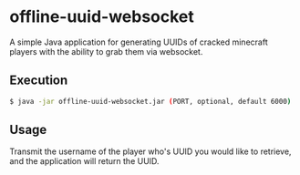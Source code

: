 # offline-uuid-websocket
 A simple Java application for generating UUIDs of cracked minecraft players with the ability to grab them via websocket.

## Execution

```sh 
$ java -jar offline-uuid-websocket.jar (PORT, optional, default 6000) 
```

## Usage

Transmit the username of the player who's UUID you would like to retrieve, and the application will return the UUID.
